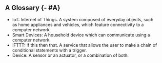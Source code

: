 ## A Glossary {- #A}

- IoT: Internet of Things. A system composed of everyday objects, such as home appliances and vehicles, which feature connectivity to a computer network.
- Smart Devices: A household device which can communicate using a computer network.
- IFTTT: If this then that. A service that allows the user to make a chain of conditional statements with a trigger.
- Device: A sensor or an actuator, or a combination of both.

